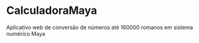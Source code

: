 # CalculadoraMaya
Aplicativo web de conversão de números até 160000 romanos em sistema numérico Maya
